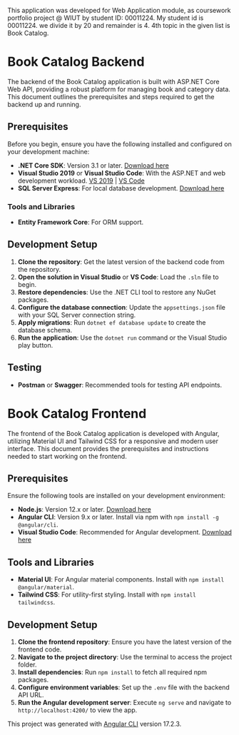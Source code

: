 This application was developed for Web Application module, as coursework portfolio project @ WIUT by student ID: 00011224.
My student id is 00011224. we divide it by 20 and remainder is 4. 4th topic in the given list is Book Catalog.

# Book Catalog Backend

The backend of the Book Catalog application is built with ASP.NET Core Web API, providing a robust platform for managing book and category data. This document outlines the prerequisites and steps required to get the backend up and running.

## Prerequisites

Before you begin, ensure you have the following installed and configured on your development machine:

- **.NET Core SDK**: Version 3.1 or later. [Download here](https://dotnet.microsoft.com/download)
- **Visual Studio 2019** or **Visual Studio Code**: With the ASP.NET and web development workload. [VS 2019](https://visualstudio.microsoft.com/vs/) | [VS Code](https://code.visualstudio.com/)
- **SQL Server Express**: For local database development. [Download here](https://www.microsoft.com/en-us/sql-server/sql-server-downloads)

### Tools and Libraries

- **Entity Framework Core**: For ORM support.

## Development Setup

1. **Clone the repository**: Get the latest version of the backend code from the repository.
2. **Open the solution in Visual Studio** or **VS Code**: Load the `.sln` file to begin.
3. **Restore dependencies**: Use the .NET CLI tool to restore any NuGet packages.
4. **Configure the database connection**: Update the `appsettings.json` file with your SQL Server connection string.
5. **Apply migrations**: Run `dotnet ef database update` to create the database schema.
6. **Run the application**: Use the `dotnet run` command or the Visual Studio play button.

## Testing

- **Postman** or **Swagger**: Recommended tools for testing API endpoints. 

# Book Catalog Frontend

The frontend of the Book Catalog application is developed with Angular, utilizing Material UI and Tailwind CSS for a responsive and modern user interface. This document provides the prerequisites and instructions needed to start working on the frontend.

## Prerequisites

Ensure the following tools are installed on your development environment:

- **Node.js**: Version 12.x or later. [Download here](https://nodejs.org/en/download/)
- **Angular CLI**: Version 9.x or later. Install via npm with `npm install -g @angular/cli`.
- **Visual Studio Code**: Recommended for Angular development. [Download here](https://code.visualstudio.com/)

## Tools and Libraries

- **Material UI**: For Angular material components. Install with `npm install @angular/material`.
- **Tailwind CSS**: For utility-first styling. Install with `npm install tailwindcss`.

## Development Setup

1. **Clone the frontend repository**: Ensure you have the latest version of the frontend code.
2. **Navigate to the project directory**: Use the terminal to access the project folder.
3. **Install dependencies**: Run `npm install` to fetch all required npm packages.
4. **Configure environment variables**: Set up the `.env` file with the backend API URL.
5. **Run the Angular development server**: Execute `ng serve` and navigate to `http://localhost:4200/` to view the app.


This project was generated with [Angular CLI](https://github.com/angular/angular-cli) version 17.2.3.